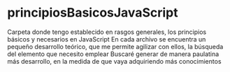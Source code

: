 # principiosBasicosJavaScript
Carpeta donde tengo establecido en rasgos generales, los principios básicos y necesarios en JavaScript
En cada archivo se encuentra un pequeño desarrollo teórico, que me permite agilizar con ellos, la búsqueda del elemento que necesito emplear
Buscaré generar de manera paulatina más desarrollo, en la medida de que vaya adquiriendo más conocimientos
